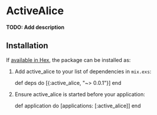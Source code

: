 # ActiveAlice

**TODO: Add description**

## Installation

If [available in Hex](https://hex.pm/docs/publish), the package can be installed as:

  1. Add active_alice to your list of dependencies in `mix.exs`:

        def deps do
          [{:active_alice, "~> 0.0.1"}]
        end

  2. Ensure active_alice is started before your application:

        def application do
          [applications: [:active_alice]]
        end

